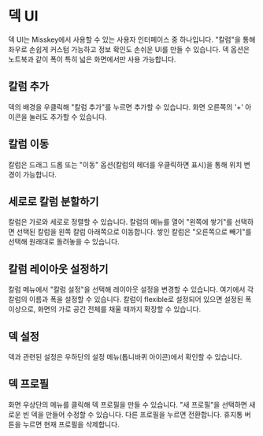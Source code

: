 # 덱 UI

덱 UI는 Misskey에서 사용할 수 있는 사용자 인터페이스 중 하나입니다. "칼럼"을 통해 좌우로 손쉽게 커스텀 가능하고 정보 확인도 손쉬운 UI를 만들 수 있습니다.
덱 옵션은 노트북과 같이 폭이 특히 넓은 화면에서만 사용 가능합니다.

## 칼럼 추가

덱의 배경을 우클릭해 "칼럼 추가"를 누르면 추가할 수 있습니다. 화면 오른쪽의 '+' 아이콘을 눌러도 추가할 수 있습니다.

## 칼럼 이동

칼럼은 드래그 드롭 또는 "이동" 옵션(칼럼의 헤더를 우클릭하면 표시)을 통해 위치 변경이 가능합니다.

## 세로로 칼럼 분할하기

칼럼은 가로와 세로로 정렬할 수 있습니다. 칼럼의 메뉴를 열어 "왼쪽에 쌓기"를 선택하면 선택된 칼럼을 왼쪽 칼럼 아래쪽으로 이동합니다.
쌓인 칼럼은 "오른쪽으로 빼기"를 선택해 원래대로 돌려놓을 수 있습니다.

## 칼럼 레이아웃 설정하기

칼럼 메뉴에서 "칼럼 설정"을 선택해 레이아웃 설정을 변경할 수 있습니다. 여기에서 각 칼럼의 이름과 폭을 설정할 수 있습니다.
칼럼이 flexible로 설정되어 있으면 설정된 폭 이상으로, 화면의 가로 공간 전체를 채울 때까지 확장할 수 있습니다.

## 덱 설정

덱과 관련된 설정은 우하단의 설정 메뉴(톱니바퀴 아이콘)에서 확인할 수 있습니다.

## 덱 프로필

화면 우상단의 메뉴를 클릭해 덱 프로필을 만들 수 있습니다. "새 프로필"을 선택하면 새로운 빈 덱을 만들어 수정할 수 있습니다. 다른 프로필을 누르면 전환합니다. 휴지통 버튼을 누르면 현재 프로필을 삭제합니다.
